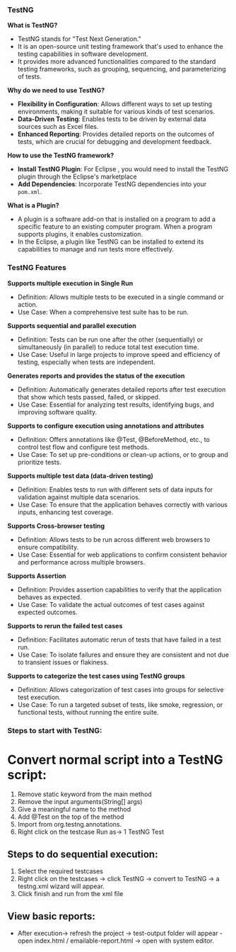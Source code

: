 ### TestNG 

**What is TestNG?**
- TestNG stands for "Test Next Generation." 
- It is an open-source unit testing framework that's used to enhance the testing capabilities in software development.
- It provides more advanced functionalities compared to the standard testing frameworks, such as grouping, sequencing, and parameterizing of tests.

**Why do we need to use TestNG?**
- **Flexibility in Configuration**: Allows different ways to set up testing environments, making it suitable for various kinds of test scenarios.
- **Data-Driven Testing**: Enables tests to be driven by external data sources such as Excel files.
- **Enhanced Reporting**: Provides detailed reports on the outcomes of tests, which are crucial for debugging and development feedback.

**How to use the TestNG framework?**
- **Install TestNG Plugin**: For Eclipse , you would need to install the TestNG plugin through the Eclipse's marketplace 
- **Add Dependencies**: Incorporate TestNG dependencies into your `pom.xml`.

**What is a Plugin?**
- A plugin is a software add-on that is installed on a program to add a specific feature to an existing computer program. When a program supports plugins, it enables customization.
- In the Eclipse, a plugin like TestNG can be installed to extend its capabilities to manage and run tests more effectively.



### TestNG Features

**Supports multiple execution in Single Run**
- Definition: Allows multiple tests to be executed in a single command or action.
- Use Case: When a comprehensive test suite has to be run.

**Supports sequential and parallel execution**
- Definition: Tests can be run one after the other (sequentially) or simultaneously (in parallel) to reduce total test execution time.
- Use Case: Useful in large projects to improve speed and efficiency of testing, especially when tests are independent.

**Generates reports and provides the status of the execution**
- Definition: Automatically generates detailed reports after test execution that show which tests passed, failed, or skipped.
- Use Case: Essential for analyzing test results, identifying bugs, and improving software quality.

**Supports to configure execution using annotations and attributes**
- Definition: Offers annotations like @Test, @BeforeMethod, etc., to control test flow and configure test methods.
- Use Case: To set up pre-conditions or clean-up actions, or to group and prioritize tests.

**Supports multiple test data (data-driven testing)**
- Definition: Enables tests to run with different sets of data inputs for validation against multiple data scenarios.
- Use Case: To ensure that the application behaves correctly with various inputs, enhancing test coverage.

**Supports Cross-browser testing**
- Definition: Allows tests to be run across different web browsers to ensure compatibility.
- Use Case: Essential for web applications to confirm consistent behavior and performance across multiple browsers.

**Supports Assertion**
- Definition: Provides assertion capabilities to verify that the application behaves as expected.
- Use Case: To validate the actual outcomes of test cases against expected outcomes.

**Supports to rerun the failed test cases**
- Definition: Facilitates automatic rerun of tests that have failed in a test run.
- Use Case: To isolate failures and ensure they are consistent and not due to transient issues or flakiness.

**Supports to categorize the test cases using TestNG groups**
- Definition: Allows categorization of test cases into groups for selective test execution.
- Use Case: To run a targeted subset of tests, like smoke, regression, or functional tests, without running the entire suite.


### Steps to start with TestNG:
# Convert normal script into a TestNG script:
1.  Remove static keyword from the main method
2.  Remove the input arguments(String[] args)
3.  Give a meaningful name to the method
4.  Add @Test on the top of the method
5.  Import from org.testng.annotations.
6.  Right click on the testcase Run as-> 1 TestNG Test

## Steps to do sequential execution:
1. Select the required testcases 
2. Right click on the testcases -> click TestNG -> convert to TestNG
   -> a testng.xml wizard will appear.
3. Click finish and run from the xml file

## View basic reports:
  - After execution-> refresh the project -> test-output folder will appear
  -open index.html / emailable-report.html -> open with system editor.